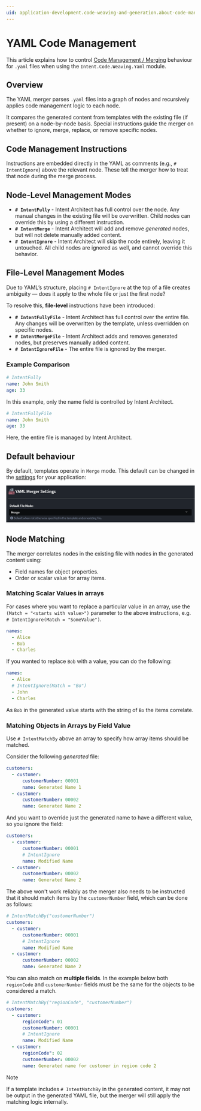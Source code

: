 ```yaml
---
uid: application-development.code-weaving-and-generation.about-code-management-yaml
---
```

# YAML Code Management

This article explains how to control [Code Management / Merging](xref:application-development.code-management.about-code-management) behaviour for `.yaml` files when using the `Intent.Code.Weaving.Yaml` module.

## Overview

The YAML merger parses `.yaml` files into a graph of nodes and recursively applies code management logic to each node.

It compares the generated content from templates with the existing file (if present) on a node-by-node basis. Special instructions guide the merger on whether to ignore, merge, replace, or remove specific nodes.

## Code Management Instructions

Instructions are embedded directly in the YAML as comments (e.g., `# IntentIgnore`) above the relevant node. These tell the merger how to treat that node during the merge process.

## Node-Level Management Modes

- **`# IntentFully`** - Intent Architect has full control over the node. Any manual changes in the existing file will be overwritten. Child nodes can override this by using a different instruction.
- **`# IntentMerge`** - Intent Architect will add and remove *generated* nodes, but will not delete manually added content.
- **`# IntentIgnore`** - Intent Architect will skip the node entirely, leaving it untouched. All child nodes are ignored as well, and cannot override this behavior.

## File-Level Management Modes

Due to YAML’s structure, placing `# IntentIgnore` at the top of a file creates ambiguity — does it apply to the whole file or just the first node?

To resolve this, **file-level** instructions have been introduced:

- **`# IntentFullyFile`** - Intent Architect has full control over the entire file. Any changes will be overwritten by the template, unless overridden on specific nodes.
- **`# IntentMergeFile`** - Intent Architect adds and removes generated nodes, but preserves manually added content.
- **`# IntentIgnoreFile`** - The entire file is ignored by the merger.

### Example Comparison

``` yaml
# IntentFully
name: John Smith
age: 33
```

In this example, only the name field is controlled by Intent Architect.

``` yaml
# IntentFullyFile
name: John Smith
age: 33
```

Here, the entire file is managed by Intent Architect.

## Default behaviour

By default, templates operate in `Merge` mode. This default can be changed in the [settings](xref:module-building.application-settings) for your application:

![Yaml Merger Settings](images/yaml-merger-settings.png)

## Node Matching

The merger correlates nodes in the existing file with nodes in the generated content using:

- Field names for object properties.
- Order or scalar value for array items.

### Matching Scalar Values in arrays

For cases where you want to replace a particular value in an array, use the `(Match = "<starts with value>")` parameter to the above instructions, e.g. `# IntentIgnore(Match = "SomeValue")`.

``` yaml
names:
  - Alice
  - Bob
  - Charles
```

If you wanted to replace `Bob` with a value, you can do the following:

``` yaml
names:
  - Alice
  # IntentIgnore(Match = "Bo")
  - John
  - Charles
```

As `Bob` in the generated value starts with the string of `Bo` the items correlate.

### Matching Objects in Arrays by Field Value

Use `# IntentMatchBy` above an array to specify how array items should be matched.

Consider the following *generated* file:

``` yaml
customers:
  - customer:
      customerNumber: 00001
      name: Generated Name 1
  - customer:
      customerNumber: 00002
      name: Generated Name 2
```

And you want to override just the generated name to have a different value, so you ignore the field:

``` yaml
customers:
  - customer:
      customerNumber: 00001
      # IntentIgnore
      name: Modified Name
  - customer:
      customerNumber: 00002
      name: Generated Name 2
```

The above won't work reliably as the merger also needs to be instructed that it should match items by the `customerNumber` field, which can be done as follows:

```yaml
# IntentMatchBy("customerNumber")
customers:
  - customer:
      customerNumber: 00001
      # IntentIgnore
      name: Modified Name
  - customer:
      customerNumber: 00002
      name: Generated Name 2
```

You can also match on **multiple fields**. In the example below both `regionCode` and `customerNumber` fields must be the same for the objects to be considered a match.

```yaml
# IntentMatchBy("regionCode", "customerNumber")
customers:
  - customer:
      regionCode": 01
      customerNumber: 00001
      # IntentIgnore
      name: Modified Name
  - customer:
      regionCode": 02
      customerNumber: 00002
      name: Generated name for customer in region code 2
```

> [!NOTE]
> If a template includes `# IntentMatchBy` in the generated content, it may not be output in the generated YAML file, but the merger will still apply the matching logic internally.
